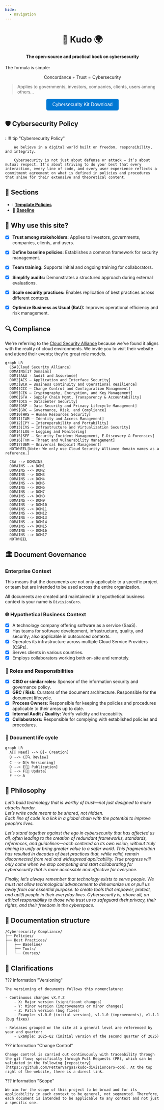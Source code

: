 ```yaml
---
hide:
  - navigation
---
```


<div align="center">
  <h1>🎯 Kudo 🌍</h1>
  <h4>The open-source and practical book on cybersecurity</h4>
</div>



The formula is simple:

$$
\text{Concordance} + \text{Trust} = \text{Cybersecurity}
$$


> Applies to governments, investors, companies, clients, users among others...


<div align="center">
  <div align="center">
    <a href="https://divisioncero.com/home/cybersecurity-kit" target="_blank" style="text-decoration: none;">
      <button style="background-color: #0078D4; color: white; border: none; padding: 10px 20px; font-size: 16px; border-radius: 5px; cursor: pointer;">
        Cybersecurity Kit Download
      </button>
    </a>
  </div>
</div>


## 🛡️ Cybersecurity Policy

:   !!! tip "Cybersecurity Policy"

        We believe in a digital world built on freedom, responsibility, and integrity.

        Cybersecurity is not just about defense or attack — it’s about mutual respect. It’s about striving to do your best that every interaction, every line of code, and every user experience reflects a commitment agreement on what is defined in policies and procedures that shine for their extensive and theoretical content.


## 🤝 Sections

<div class="grid cards" markdown>

- :information_source: __[Template Policies]__
- :green_heart: __[Baseline]__

</div>

  [Template Policies]: ./policies/index.md
  [Baseline]: ./baseline/index.md


## 🎯 Why use this site?

- [X] **Trust among stakeholders:** Applies to investors, governments, companies, clients, and users.  
- [X] **Define baseline policies:** Establishes a common framework for security management.  
- [X] **Team training:** Supports initial and ongoing training for collaborators.  
- [X] **Simplify audits:** Demonstrates a structured approach during external evaluations.  
- [X] **Scale security practices:** Enables replication of best practices across different contexts.  
- [X] **Optimize Business as Usual (BaU):** Improves operational efficiency and risk management.  


## 🔍 Compliance

We're referring to the [Cloud Security Alliance](https://cloudsecurityalliance.org/?from=kudo.divisioncero.com) because we've found it aligns with the reality of cloud environments. We invite you to visit their website and attend their events; they're great role models.

``` mermaid
graph LR
  CSA[Cloud Security Alliance]
  DOMAINS[17 Domains]
  DOM1[A&A - Audit and Assurance]
  DOM2[AIS – Application and Interface Security]
  DOM3[BCR – Business Continuity and Operational Resilience]
  DOM4[CCC – Change Control and Configuration Management]
  DOM5[CEK – Cryptography, Encryption, and Key Management]
  DOM6[STA - Supply Chain Mgmt, Transparency & Accountability]
  DOM7[DCS – Datacenter Security]
  DOM8[DSP – Data Security and Privacy Lifecycle Management]
  DOM9[GRC – Governance, Risk, and Compliance]
  DOM10[HRS – Human Resources Security]
  DOM11[IAM – Identity and Access Management]
  DOM12[IPY – Interoperability and Portability]
  DOM13[IVS – Infrastructure and Virtualization Security]
  DOM14[LOG – Logging and Monitoring]
  DOM15[SEF – Security Incident Management, E-Discovery & Forensics]
  DOM16[TVM – Threat and Vulnerability Management]
  DOM17[UEM – Universal Endpoint Management]
  NOTWHEEL[Note: We only use Cloud Security Alliance domain names as a reference.]

  CSA --> DOMAINS
  DOMAINS --> DOM1
  DOMAINS --> DOM2
  DOMAINS --> DOM3
  DOMAINS --> DOM4
  DOMAINS --> DOM5
  DOMAINS --> DOM6
  DOMAINS --> DOM7
  DOMAINS --> DOM8
  DOMAINS --> DOM9
  DOMAINS --> DOM10
  DOMAINS --> DOM11
  DOMAINS --> DOM12
  DOMAINS --> DOM13
  DOMAINS --> DOM14
  DOMAINS --> DOM15
  DOMAINS --> DOM16
  DOMAINS --> DOM17
  NOTWHEEL
```


## 🏛️ Document Governance

### Enterprise Context

This means that the documents are not only applicable to a specific project or team but are intended to be used across the entire organization.

All documents are created and maintained in a hypothetical business context is your name is `DivisionCero`.

### 🌐 Hypothetical Business Context

- [X] A technology company offering software as a service (SaaS).
- [X] Has teams for software development, infrastructure, quality, and security; also applicable in outsourced contexts.
- [X] Operates its infrastructure across multiple Cloud Service Providers (CSPs).  
- [X] Serves clients in various countries.  
- [X] Employs collaborators working both on-site and remotely.

### 🪪 Roles and Responsibilities

- [X] **CISO or similar roles:** Sponsor of the information security and governance policy.
- [X] **GRC / Risk:** Curators of the document architecture. Responsible for the document lifecycle.
- [X] **Process Owners:** Responsible for keeping the policies and procedures applicable to their areas up to date.
- [X] **Internal Audit / Quality:** Verify validity and traceability.
- [X] **Collaborators:** Responsible for complying with established policies and procedures.

### 🔄 Document life cycle 

``` mermaid 
graph LR
  A[📌 Need] --> B[✍️ Creation]
  B --> C[🔍 Review]
  C --> D[🌀 Versioning]
  D --> E[📢 Publication]
  E --> F[🔄 Update]
  F --> A
```


## 📙 Philosophy

*Let’s build technology that is worthy of trust—not just designed to make attacks harder.  
Let’s write code meant to be shared, not hidden.  
Each line of code is a link in a global chain with the potential to improve people’s lives.*

*Let’s stand together against the ego in cybersecurity that has affected us all, often leading to the creation of redundant frameworks, standards, references, and guidelines—each centered on its own vision, without truly aiming to unify or bring greater value to a safer world. This fragmentation has resulted in decades of best practices that, while valid, remain disconnected from real and widespread applicability. True progress will only come when we stop competing and start collaborating for cybersecurity that is more accessible and effective for everyone.*

*Finally, let’s always remember that technology exists to serve people. We must not allow technological advancement to dehumanize us or pull us away from our essential purpose: to create tools that empower, protect, and uplift people in their everyday lives. Cybersecurity is, above all, an ethical responsibility to those who trust us to safeguard their privacy, their rights, and their freedom in the cyberspace.*


## 📂 Documentation structure

``` { .sh .no-copy }
/Cybersecurity Compliance/
├── Policies/
├── Best Practices/
│   ├── Baseline/
│   ├── Tools/
│   └── Courses/
```


## 💾 Clarifications

??? information "Versioning"

    The versioning of documents follows this nomenclature:

    - Continuous changes vX.Y.Z
        - X: Major version (significant changes)
        - Y: Minor version (improvements or minor changes)
        - Z: Patch version (bug fixes)
        - Example: v1.0.0 (initial version), v1.1.0 (improvements), v1.1.1 (bug fixes)

    - Releases grouped on the site at a general level are referenced by year and quarter:
        - Example: 2025-Q2 (initial version of the second quarter of 2025)

??? information "Change Control"

    Change control is carried out continuously with traceability through the git flow; specifically through Pull Requests (PR), which can be validated in the following [repository](https://github.com/PetterVargas/kudo-divisioncero-com). At the top right of the website, there is a direct link.

??? information "Scope"

    We aim for the scope of this project to be broad and for its applicability in each context to be general, not segmented. Therefore, each document is intended to be applicable to any context and not just a specific one.
